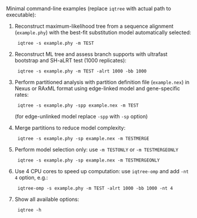 Minimal command-line examples (replace `iqtree` with actual path to executable):

1. Reconstruct maximum-likelihood tree from a sequence alignment (`example.phy`)
   with the best-fit substitution model automatically selected:

        iqtree -s example.phy -m TEST

2. Reconstruct ML tree and assess branch supports with ultrafast bootstrap
   and SH-aLRT test (1000 replicates):

        iqtree -s example.phy -m TEST -alrt 1000 -bb 1000

3. Perform partitioned analysis with partition definition file (`example.nex`)
   in Nexus or RAxML format using edge-linked model and gene-specific rates:

        iqtree -s example.phy -spp example.nex -m TEST

    (for edge-unlinked model replace `-spp` with `-sp` option)

4. Merge partitions to reduce model complexity:

        iqtree -s example.phy -sp example.nex -m TESTMERGE

5. Perform model selection only: use `-m TESTONLY` or `-m TESTMERGEONLY`

        iqtree -s example.phy -sp example.nex -m TESTMERGEONLY

6. Use 4 CPU cores to speed up computation: use `iqtree-omp` and add `-nt 4` option, e.g.:

        iqtree-omp -s example.phy -m TEST -alrt 1000 -bb 1000 -nt 4

7. Show all available options: 

        iqtree -h
